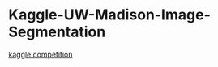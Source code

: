 # Kaggle-UW-Madison-Image-Segmentation
[kaggle competition](https://www.kaggle.com/competitions/uw-madison-gi-tract-image-segmentation)
